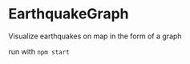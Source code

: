 # EarthquakeGraph
Visualize earthquakes on map in the form of a graph<br/>

run with
`npm start`
<br/>
